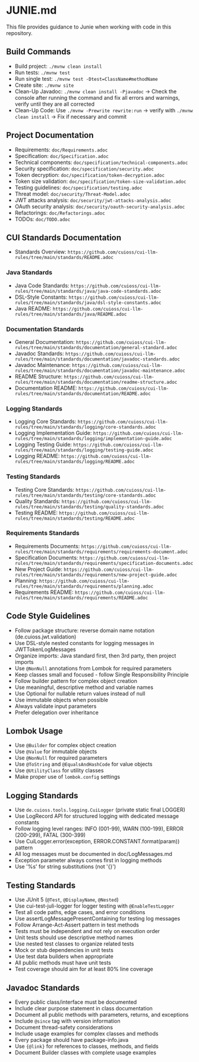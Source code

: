 # JUNIE.md

This file provides guidance to Junie when working with code in this repository.

## Build Commands
- Build project: `./mvnw clean install`
- Run tests: `./mvnw test`
- Run single test: `./mvnw test -Dtest=ClassName#methodName`
- Create site: `./mvnw site`
- Clean-Up Javadoc: `./mvnw clean install -Pjavadoc` -> Check the console after running the command and fix all errors and warnings, verify until they are all corrected
- Clean-Up Code: Use `./mvnw -Prewrite rewrite:run` -> verify with `./mvnw clean install` -> Fix if necessary and commit

## Project Documentation
- Requirements: `doc/Requirements.adoc`
- Specification: `doc/Specification.adoc`
- Technical components: `doc/specification/technical-components.adoc`
- Security specification: `doc/specification/security.adoc`
- Token decryption: `doc/specification/token-decryption.adoc`
- Token size validation: `doc/specification/token-size-validation.adoc`
- Testing guidelines: `doc/specification/testing.adoc`
- Threat model: `doc/security/Threat-Model.adoc`
- JWT attacks analysis: `doc/security/jwt-attacks-analysis.adoc`
- OAuth security analysis: `doc/security/oauth-security-analysis.adoc`
- Refactorings: `doc/Refactorings.adoc`
- TODOs: `doc/TODO.adoc`

## CUI Standards Documentation
- Standards Overview: `https://github.com/cuioss/cui-llm-rules/tree/main/standards/README.adoc`

### Java Standards
- Java Code Standards: `https://github.com/cuioss/cui-llm-rules/tree/main/standards/java/java-code-standards.adoc`
- DSL-Style Constants: `https://github.com/cuioss/cui-llm-rules/tree/main/standards/java/dsl-style-constants.adoc`
- Java README: `https://github.com/cuioss/cui-llm-rules/tree/main/standards/java/README.adoc`

### Documentation Standards
- General Documentation: `https://github.com/cuioss/cui-llm-rules/tree/main/standards/documentation/general-standard.adoc`
- Javadoc Standards: `https://github.com/cuioss/cui-llm-rules/tree/main/standards/documentation/javadoc-standards.adoc`
- Javadoc Maintenance: `https://github.com/cuioss/cui-llm-rules/tree/main/standards/documentation/javadoc-maintenance.adoc`
- README Structure: `https://github.com/cuioss/cui-llm-rules/tree/main/standards/documentation/readme-structure.adoc`
- Documentation README: `https://github.com/cuioss/cui-llm-rules/tree/main/standards/documentation/README.adoc`

### Logging Standards
- Logging Core Standards: `https://github.com/cuioss/cui-llm-rules/tree/main/standards/logging/core-standards.adoc`
- Logging Implementation Guide: `https://github.com/cuioss/cui-llm-rules/tree/main/standards/logging/implementation-guide.adoc`
- Logging Testing Guide: `https://github.com/cuioss/cui-llm-rules/tree/main/standards/logging/testing-guide.adoc`
- Logging README: `https://github.com/cuioss/cui-llm-rules/tree/main/standards/logging/README.adoc`

### Testing Standards
- Testing Core Standards: `https://github.com/cuioss/cui-llm-rules/tree/main/standards/testing/core-standards.adoc`
- Quality Standards: `https://github.com/cuioss/cui-llm-rules/tree/main/standards/testing/quality-standards.adoc`
- Testing README: `https://github.com/cuioss/cui-llm-rules/tree/main/standards/testing/README.adoc`

### Requirements Standards
- Requirements Documents: `https://github.com/cuioss/cui-llm-rules/tree/main/standards/requirements/requirements-document.adoc`
- Specification Documents: `https://github.com/cuioss/cui-llm-rules/tree/main/standards/requirements/specification-documents.adoc`
- New Project Guide: `https://github.com/cuioss/cui-llm-rules/tree/main/standards/requirements/new-project-guide.adoc`
- Planning: `https://github.com/cuioss/cui-llm-rules/tree/main/standards/requirements/planning.adoc`
- Requirements README: `https://github.com/cuioss/cui-llm-rules/tree/main/standards/requirements/README.adoc`

## Code Style Guidelines
- Follow package structure: reverse domain name notation (de.cuioss.jwt.validation)
- Use DSL-style nested constants for logging messages in JWTTokenLogMessages
- Organize imports: Java standard first, then 3rd party, then project imports
- Use `@NonNull` annotations from Lombok for required parameters
- Keep classes small and focused - follow Single Responsibility Principle
- Follow builder pattern for complex object creation
- Use meaningful, descriptive method and variable names
- Use Optional for nullable return values instead of null
- Use immutable objects when possible
- Always validate input parameters
- Prefer delegation over inheritance

## Lombok Usage
- Use `@Builder` for complex object creation
- Use `@Value` for immutable objects
- Use `@NonNull` for required parameters
- Use `@ToString` and `@EqualsAndHashCode` for value objects
- Use `@UtilityClass` for utility classes
- Make proper use of `lombok.config` settings

## Logging Standards
- Use `de.cuioss.tools.logging.CuiLogger` (private static final LOGGER)
- Use LogRecord API for structured logging with dedicated message constants
- Follow logging level ranges: INFO (001-99), WARN (100-199), ERROR (200-299), FATAL (300-399)
- Use CuiLogger.error(exception, ERROR.CONSTANT.format(param)) pattern
- All log messages must be documented in doc/LogMessages.md
- Exception parameter always comes first in logging methods
- Use '%s' for string substitutions (not '{}')

## Testing Standards
- Use JUnit 5 (`@Test`, `@DisplayName`, `@Nested`)
- Use cui-test-juli-logger for logger testing with `@EnableTestLogger`
- Test all code paths, edge cases, and error conditions
- Use assertLogMessagePresentContaining for testing log messages
- Follow Arrange-Act-Assert pattern in test methods
- Tests must be independent and not rely on execution order
- Unit tests should use descriptive method names
- Use nested test classes to organize related tests
- Mock or stub dependencies in unit tests
- Use test data builders when appropriate
- All public methods must have unit tests
- Test coverage should aim for at least 80% line coverage

## Javadoc Standards
- Every public class/interface must be documented
- Include clear purpose statement in class documentation
- Document all public methods with parameters, returns, and exceptions
- Include `@since` tag with version information
- Document thread-safety considerations
- Include usage examples for complex classes and methods
- Every package should have package-info.java
- Use `{@link}` for references to classes, methods, and fields
- Document Builder classes with complete usage examples
